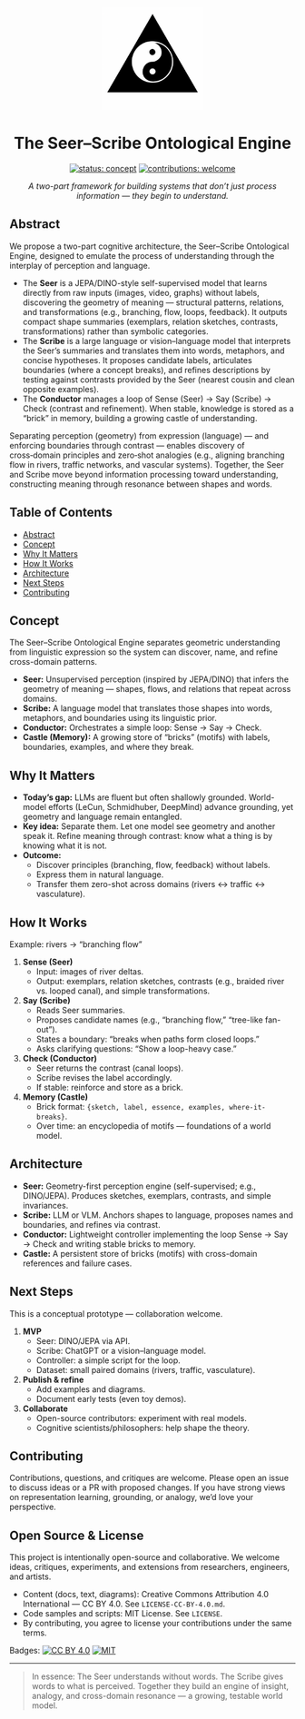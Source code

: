 <div align="center">

<a href="onto-engine.png">
  <img src="onto-engine.png" alt="Seer–Scribe Ontological Engine logo" width="180">
  
</a>

# The Seer–Scribe Ontological Engine

[![status: concept](https://img.shields.io/badge/status-concept-blueviolet)](#)
[![contributions: welcome](https://img.shields.io/badge/contributions-welcome-brightgreen)](#contributing)

<em>A two-part framework for building systems that don’t just process information — they begin to understand.</em>

</div>

## Abstract

We propose a two-part cognitive architecture, the Seer–Scribe Ontological Engine, designed to emulate the process of understanding through the interplay of perception and language.

- The **Seer** is a JEPA/DINO-style self-supervised model that learns directly from raw inputs (images, video, graphs) without labels, discovering the geometry of meaning — structural patterns, relations, and transformations (e.g., branching, flow, loops, feedback). It outputs compact shape summaries (exemplars, relation sketches, contrasts, transformations) rather than symbolic categories.
- The **Scribe** is a large language or vision–language model that interprets the Seer’s summaries and translates them into words, metaphors, and concise hypotheses. It proposes candidate labels, articulates boundaries (where a concept breaks), and refines descriptions by testing against contrasts provided by the Seer (nearest cousin and clean opposite examples).
- The **Conductor** manages a loop of Sense (Seer) → Say (Scribe) → Check (contrast and refinement). When stable, knowledge is stored as a “brick” in memory, building a growing castle of understanding.

Separating perception (geometry) from expression (language) — and enforcing boundaries through contrast — enables discovery of cross‑domain principles and zero‑shot analogies (e.g., aligning branching flow in rivers, traffic networks, and vascular systems). Together, the Seer and Scribe move beyond information processing toward understanding, constructing meaning through resonance between shapes and words.

## Table of Contents

- [Abstract](#abstract)
- [Concept](#concept)
- [Why It Matters](#why-it-matters)
- [How It Works](#how-it-works)
- [Architecture](#architecture)
- [Next Steps](#next-steps)
- [Contributing](#contributing)

## Concept

The Seer–Scribe Ontological Engine separates geometric understanding from linguistic expression so the system can discover, name, and refine cross-domain patterns.

- **Seer:** Unsupervised perception (inspired by JEPA/DINO) that infers the geometry of meaning — shapes, flows, and relations that repeat across domains.
- **Scribe:** A language model that translates those shapes into words, metaphors, and boundaries using its linguistic prior.
- **Conductor:** Orchestrates a simple loop: Sense → Say → Check.
- **Castle (Memory):** A growing store of “bricks” (motifs) with labels, boundaries, examples, and where they break.

## Why It Matters

- **Today’s gap:** LLMs are fluent but often shallowly grounded. World-model efforts (LeCun, Schmidhuber, DeepMind) advance grounding, yet geometry and language remain entangled.
- **Key idea:** Separate them. Let one model see geometry and another speak it. Refine meaning through contrast: know what a thing is by knowing what it is not.
- **Outcome:**
  - Discover principles (branching, flow, feedback) without labels.
  - Express them in natural language.
  - Transfer them zero-shot across domains (rivers ↔ traffic ↔ vasculature).

## How It Works

Example: rivers → “branching flow”

1. **Sense (Seer)**
   - Input: images of river deltas.
   - Output: exemplars, relation sketches, contrasts (e.g., braided river vs. looped canal), and simple transformations.
2. **Say (Scribe)**
   - Reads Seer summaries.
   - Proposes candidate names (e.g., “branching flow,” “tree-like fan-out”).
   - States a boundary: “breaks when paths form closed loops.”
   - Asks clarifying questions: “Show a loop-heavy case.”
3. **Check (Conductor)**
   - Seer returns the contrast (canal loops).
   - Scribe revises the label accordingly.
   - If stable: reinforce and store as a brick.
4. **Memory (Castle)**
   - Brick format: `{sketch, label, essence, examples, where-it-breaks}`.
   - Over time: an encyclopedia of motifs — foundations of a world model.

## Architecture

- **Seer:** Geometry-first perception engine (self-supervised; e.g., DINO/JEPA). Produces sketches, exemplars, contrasts, and simple invariances.
- **Scribe:** LLM or VLM. Anchors shapes to language, proposes names and boundaries, and refines via contrast.
- **Conductor:** Lightweight controller implementing the loop Sense → Say → Check and writing stable bricks to memory.
- **Castle:** A persistent store of bricks (motifs) with cross-domain references and failure cases.

## Next Steps

This is a conceptual prototype — collaboration welcome.

1. **MVP**
   - Seer: DINO/JEPA via API.
   - Scribe: ChatGPT or a vision–language model.
   - Controller: a simple script for the loop.
   - Dataset: small paired domains (rivers, traffic, vasculature).
2. **Publish & refine**
   - Add examples and diagrams.
   - Document early tests (even toy demos).
3. **Collaborate**
   - Open-source contributors: experiment with real models.
   - Cognitive scientists/philosophers: help shape the theory.

## Contributing

Contributions, questions, and critiques are welcome. Please open an issue to discuss ideas or a PR with proposed changes. If you have strong views on representation learning, grounding, or analogy, we’d love your perspective.

## Open Source & License

This project is intentionally open-source and collaborative. We welcome ideas, critiques, experiments, and extensions from researchers, engineers, and artists.

- Content (docs, text, diagrams): Creative Commons Attribution 4.0 International — CC BY 4.0. See `LICENSE-CC-BY-4.0.md`.
- Code samples and scripts: MIT License. See `LICENSE`.
- By contributing, you agree to license your contributions under the same terms.

Badges: [![CC BY 4.0](https://img.shields.io/badge/content-CC%20BY%204.0-lightgrey)](https://creativecommons.org/licenses/by/4.0/) [![MIT](https://img.shields.io/badge/code-MIT-blue)](LICENSE)

---

> In essence: The Seer understands without words. The Scribe gives words to what is perceived. Together they build an engine of insight, analogy, and cross-domain resonance — a growing, testable world model.
